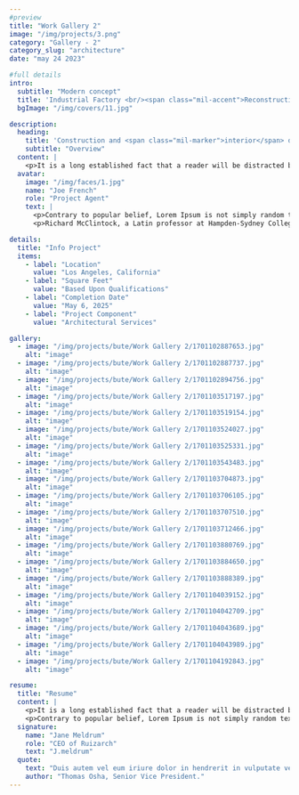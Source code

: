 ```yaml
---
#preview
title: "Work Gallery 2"
image: "/img/projects/3.png"
category: "Gallery - 2"
category_slug: "architecture"
date: "may 24 2023"

#full details
intro:
  subtitle: "Modern concept"
  title: 'Industrial Factory <br/><span class="mil-accent">Reconstruction</span>'
  bgImage: "/img/covers/11.jpg"

description:
  heading:
    title: 'Construction and <span class="mil-marker">interior</span> design'
    subtitle: "Overview"
  content: |
    <p>It is a long established fact that a reader will be distracted by the readable content of a page when looking at its layout. The point of using Lorem Ipsum is that it has a more-or-less normal distribution of letters, as opposed to using 'Content here, content here', making it look like readable English. Many desktop publishing packages and web page editors now use Lorem Ipsum as their default model text, and a search for 'lorem ipsum' will uncover many web sites still in their infancy. Various versions have evolved over the years, sometimes by accident, sometimes on purpose (injected humour and the like).</p>
  avatar:
    image: "/img/faces/1.jpg"
    name: "Joe French"
    role: "Project Agent"
    text: |
      <p>Contrary to popular belief, Lorem Ipsum is not simply random text. It has roots in a piece of classical Latin literature from 45 BC, making it over 2000 years old.</p>
      <p>Richard McClintock, a Latin professor at Hampden-Sydney College in Virginia, looked up one of the more obscure Latin words, consectetur, from a Lorem Ipsum passage, and going through the cites of the word in classical literature, discovered the undoubtable source.</p>

details:
  title: "Info Project"
  items:
    - label: "Location"
      value: "Los Angeles, California"
    - label: "Square Feet"
      value: "Based Upon Qualifications"
    - label: "Completion Date"
      value: "May 6, 2025"
    - label: "Project Component"
      value: "Architectural Services"

gallery:
  - image: "/img/projects/bute/Work Gallery 2/1701102887653.jpg"
    alt: "image"
  - image: "/img/projects/bute/Work Gallery 2/1701102887737.jpg"
    alt: "image"
  - image: "/img/projects/bute/Work Gallery 2/1701102894756.jpg"
    alt: "image"
  - image: "/img/projects/bute/Work Gallery 2/1701103517197.jpg"
    alt: "image"
  - image: "/img/projects/bute/Work Gallery 2/1701103519154.jpg"
    alt: "image"
  - image: "/img/projects/bute/Work Gallery 2/1701103524027.jpg"
    alt: "image"
  - image: "/img/projects/bute/Work Gallery 2/1701103525331.jpg"
    alt: "image"
  - image: "/img/projects/bute/Work Gallery 2/1701103543483.jpg"
    alt: "image"
  - image: "/img/projects/bute/Work Gallery 2/1701103704873.jpg"
    alt: "image"
  - image: "/img/projects/bute/Work Gallery 2/1701103706105.jpg"
    alt: "image"
  - image: "/img/projects/bute/Work Gallery 2/1701103707510.jpg"
    alt: "image"
  - image: "/img/projects/bute/Work Gallery 2/1701103712466.jpg"
    alt: "image"
  - image: "/img/projects/bute/Work Gallery 2/1701103880769.jpg"
    alt: "image"
  - image: "/img/projects/bute/Work Gallery 2/1701103884650.jpg"
    alt: "image"
  - image: "/img/projects/bute/Work Gallery 2/1701103888389.jpg"
    alt: "image"
  - image: "/img/projects/bute/Work Gallery 2/1701104039152.jpg"
    alt: "image"
  - image: "/img/projects/bute/Work Gallery 2/1701104042709.jpg"
    alt: "image"
  - image: "/img/projects/bute/Work Gallery 2/1701104043689.jpg"
    alt: "image"
  - image: "/img/projects/bute/Work Gallery 2/1701104043989.jpg"
    alt: "image"
  - image: "/img/projects/bute/Work Gallery 2/1701104192843.jpg"
    alt: "image"

resume:
  title: "Resume"
  content: |
    <p>It is a long established fact that a reader will be distracted by the readable content of a page when looking at its layout. The point of using Lorem Ipsum is that it has a more-or-less normal distribution of letters, as opposed to using 'Content here, content here', making it look like readable English. Many desktop publishing packages and web page editors now use Lorem Ipsum as their default model text, and a search for 'lorem ipsum' will uncover many web sites still in their infancy. Various versions have evolved over the years, sometimes by accident, sometimes on purpose (injected humour and the like).</p>
    <p>Contrary to popular belief, Lorem Ipsum is not simply random text. It has roots in a piece of classical Latin literature from 45 BC, making it over 2000 years old. Richard McClintock, a Latin professor at Hampden-Sydney College in Virginia, looked up one of the more obscure Latin words, consectetur, from a Lorem Ipsum passage, and going through the cites of the word in classical literature, discovered the undoubtable source.</p>
  signature:
    name: "Jane Meldrum"
    role: "CEO of Ruizarch"
    text: "J.meldrum"
  quote:
    text: "Duis autem vel eum iriure dolor in hendrerit in vulputate velit esse molestie consequat"
    author: "Thomas Osha, Senior Vice President."
---
```

